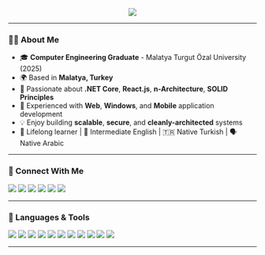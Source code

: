 <div align="center">
  <img src="https://readme-typing-svg.herokuapp.com?font=Fira+Code&weight=600&size=40&pause=1000&color=2E9EF7&center=true&vCenter=true&width=800&height=100&lines=Hi%2C+I'm+Diyaeddin+HABDO;Computer+Engineer;.NET+Developer" />
</div>

---

### 👨‍💻 About Me
- 🎓 **Computer Engineering Graduate** - Malatya Turgut Özal University (2025)
- 🌍 Based in **Malatya, Turkey**
- 🔐 Passionate about **.NET Core**, **React.js**, **n-Architecture**, **SOLID Principles**
- 📱 Experienced with **Web**, **Windows**, and **Mobile** application development
- 💡 Enjoy building **scalable**, **secure**, and **cleanly-architected** systems
- 🧠 Lifelong learner | 💬 Intermediate English | 🇹🇷 Native Turkish | 🗣️ Native Arabic

---

### 🔗 Connect With Me

<p align="left">
  <a href="https://www.linkedin.com/in/diyaeddin-habdo-0b26a3236" target="_blank"><img src="https://img.shields.io/badge/LinkedIn-0A66C2?logo=linkedin&logoColor=white" /></a>
  <a href="mailto:diyahabdo@gmail.com"><img src="https://img.shields.io/badge/Gmail-D14836?logo=gmail&logoColor=white" /></a>
  <a href="https://t.me/Eng_Diyaeddin" target="_blank"><img src="https://img.shields.io/badge/Telegram-229ED9?logo=telegram&logoColor=white" /></a>
  <a href="https://wa.me/905527262536" target="_blank"><img src="https://img.shields.io/badge/WhatsApp-25D366?logo=whatsapp&logoColor=white" /></a>
  <a href="https://www.instagram.com/eng.diyaeddin" target="_blank"><img src="https://img.shields.io/badge/Instagram-E4405F?logo=instagram&logoColor=white" /></a>
  <a href="https://www.youtube.com/@diyaeddinhabdo" target="_blank"><img src="https://img.shields.io/badge/YouTube-FF0000?logo=youtube&logoColor=white" /></a>
</p>

---

### 🧰 Languages & Tools

<p>
  <img src="https://img.shields.io/badge/C++-00599C?logo=c%2B%2B&logoColor=white" />
  <img src="https://img.shields.io/badge/C%23-68217A?logo=csharp&logoColor=white" />
  <img src="https://img.shields.io/badge/.NET%20Core-512BD4?logo=dotnet&logoColor=white" />
  <img src="https://img.shields.io/badge/ASP.NET%20Core-5C2D91?logo=dotnet&logoColor=white" />
  <img src="https://img.shields.io/badge/Entity%20Framework-4B0082?logo=dotnet&logoColor=white" />
  <img src="https://img.shields.io/badge/React-61DAFB?logo=react&logoColor=black" />
  <img src="https://img.shields.io/badge/SQL%20Server-CC2927?logo=microsoftsqlserver&logoColor=white" />
  <img src="https://img.shields.io/badge/HTML5-E34F26?logo=html5&logoColor=white" />
  <img src="https://img.shields.io/badge/CSS3-1572B6?logo=css3&logoColor=white" />
  <img src="https://img.shields.io/badge/JavaScript-F7DF1E?logo=javascript&logoColor=black" />
  <img src="https://img.shields.io/badge/Git-F05032?logo=git&logoColor=white" />
</p>

---
